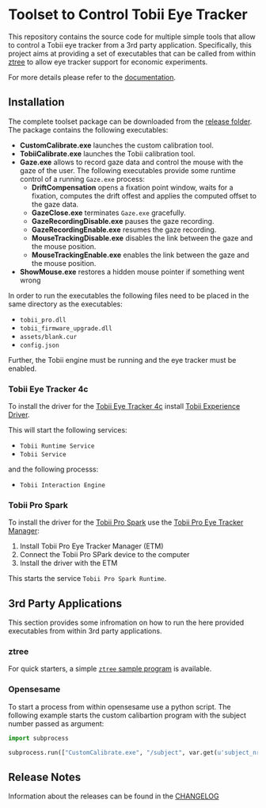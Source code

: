 # Toolset to Control Tobii Eye Tracker 

This repository contains the source code for multiple simple tools that allow to control a Tobii eye tracker from a 3rd party application.
Specifically, this project aims at providing a set of executables that can be called from within [ztree](http://www.ztree.uzh.ch/en.html) to allow eye tracker support for economic experiments.

For more details please refer to the [documentation](http://phhum-a209-cp.unibe.ch:10012/TBI/TBI-tobii_eye_tracker_gaze/blob/master/doc/tutorial.pdf).

## Installation
The complete toolset package can be downloaded from the [release folder](http://phhum-a209-cp.unibe.ch:10012/TBI/TBI-tobii_eye_tracker_gaze/blob/master/release).
The package contains the following executables:

 - **CustomCalibrate.exe** launches the custom calibration tool.
 - **TobiiCalibrate.exe** launches the Tobii calibration tool.
 - **Gaze.exe** allows to record gaze data and control the mouse with the gaze of the user. The following executables provide some runtime control of a running `Gaze.exe` process:
	 - **DriftCompensation** opens a fixation point window, waits for a fixation, computes the drift offest and applies the computed offset to the gaze data.
	 - **GazeClose.exe** terminates `Gaze.exe` gracefully.
	 - **GazeRecordingDisable.exe** pauses the gaze recording.
	 - **GazeRecordingEnable.exe** resumes the gaze recording.
	 - **MouseTrackingDisable.exe** disables the link between the gaze and the mouse position.
	 - **MouseTrackingEnable.exe** enables the link between the gaze and the mouse position.
 - **ShowMouse.exe** restores a hidden mouse pointer if something went wrong

In order to run the executables the following files need to be placed in the same directory as the executables:

 - `tobii_pro.dll`
 - `tobii_firmware_upgrade.dll`
 - `assets/blank.cur`
 - `config.json`


Further, the Tobii engine must be running and the eye tracker must be enabled.

### Tobii Eye Tracker 4c
To install the driver for the [Tobii Eye Tracker 4c](https://tobiigaming.com/eye-tracker-4c/) install [Tobii Experience Driver](https://files.update.tech.tobii.com/Tobii.IS4C.Offline.Installer_4.124.0.15937.msi).

This will start the following services:
- `Tobii Runtime Service`
- `Tobii Service`

and the following processs:
- `Tobii Interaction Engine`

### Tobii Pro Spark
To install the driver for the [Tobii Pro Spark](https://www.tobii.com/products/eye-trackers/screen-based/tobii-pro-spark) use the [Tobii Pro Eye Tracker Manager](https://www.tobii.com/products/software/applications-and-developer-kits/tobii-pro-eye-tracker-manager):

1. Install Tobii Pro Eye Tracker Manager (ETM)
2. Connect the Tobii Pro SPark device to the computer
3. Install the driver with the ETM

This starts the service `Tobii Pro Spark Runtime`.

## 3rd Party Applications

This section provides some infromation on how to run the here provided executables from within 3rd party applications.

### ztree

For quick starters, a simple [``ztree`` sample program](http://phhum-a209-cp.unibe.ch:10012/TBI/TBI-tobii_eye_tracker_gaze/blob/master/sample/template.ztt) is available.

### Opensesame

To start a process from within opensesame use a python script.
The following example starts the custom calibartion program with the subject number passed as argument:

```python
import subprocess

subprocess.run(["CustomCalibrate.exe", "/subject", var.get(u'subject_nr')])
```

## Release Notes
Information about the releases can be found in the [CHANGELOG](http://phhum-a209-cp.unibe.ch:10012/TBI/TBI-tobii_eye_tracker_gaze/blob/master/CHANGELOG.md)
